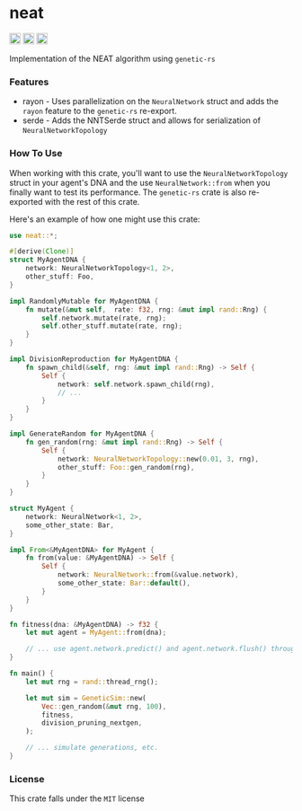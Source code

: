 # neat
[<img alt="github" src="https://img.shields.io/github/last-commit/inflectrix/neat" height="20">](https://github.com/inflectrix/neat)
[<img alt="crates.io" src="https://img.shields.io/crates/d/neat" height="20">](https://crates.io/crates/neat)
[<img alt="docs.rs" src="https://img.shields.io/docsrs/neat" height="20">](https://docs.rs/neat)

Implementation of the NEAT algorithm using `genetic-rs`

### Features
- rayon - Uses parallelization on the `NeuralNetwork` struct and adds the `rayon` feature to the `genetic-rs` re-export.
- serde - Adds the NNTSerde struct and allows for serialization of `NeuralNetworkTopology`

### How To Use
When working with this crate, you'll want to use the `NeuralNetworkTopology` struct in your agent's DNA and
the use `NeuralNetwork::from` when you finally want to test its performance. The `genetic-rs` crate is also re-exported with the rest of this crate.

Here's an example of how one might use this crate:
```rust
use neat::*;

#[derive(Clone)]
struct MyAgentDNA {
    network: NeuralNetworkTopology<1, 2>,
    other_stuff: Foo,
}

impl RandomlyMutable for MyAgentDNA {
    fn mutate(&mut self,  rate: f32, rng: &mut impl rand::Rng) {
        self.network.mutate(rate, rng);
        self.other_stuff.mutate(rate, rng);
    }
}

impl DivisionReproduction for MyAgentDNA {
    fn spawn_child(&self, rng: &mut impl rand::Rng) -> Self {
        Self {
            network: self.network.spawn_child(rng),
            // ...
        }
    }
}

impl GenerateRandom for MyAgentDNA {
    fn gen_random(rng: &mut impl rand::Rng) -> Self {
        Self {
            network: NeuralNetworkTopology::new(0.01, 3, rng),
            other_stuff: Foo::gen_random(rng),
        }
    }
}

struct MyAgent {
    network: NeuralNetwork<1, 2>,
    some_other_state: Bar,
}

impl From<&MyAgentDNA> for MyAgent {
    fn from(value: &MyAgentDNA) -> Self {
        Self {
            network: NeuralNetwork::from(&value.network),
            some_other_state: Bar::default(),
        }
    }
}

fn fitness(dna: &MyAgentDNA) -> f32 {
    let mut agent = MyAgent::from(dna);

    // ... use agent.network.predict() and agent.network.flush() throughout multiple iterations
}

fn main() {
    let mut rng = rand::thread_rng();

    let mut sim = GeneticSim::new(
        Vec::gen_random(&mut rng, 100),
        fitness,
        division_pruning_nextgen,
    );

    // ... simulate generations, etc.
}
```

### License
This crate falls under the `MIT` license